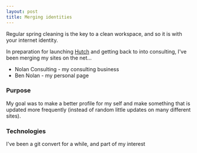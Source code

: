 ```yaml
---
layout: post
title: Merging identities
---
```


Regular spring cleaning is the key to a clean workspace, and so it is with your internet identity.

In preparation for launching [Hutch](http://playhutch.com/) and getting back to into consulting, I've been merging my sites on the net...

 * Nolan Consulting - my consulting business
 * Ben Nolan - my personal page

### Purpose

My goal was to make a better profile for my self and make something that is updated more frequently (instead of random little updates on many different sites).

### Technologies

I've been a git convert for a while, and part of my interest 
